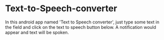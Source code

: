 # Text-to-Speech-converter
In this android app named 'Text to Speech converter', just type some text in the field and click on the text to speech button below. A notification would appear and text will be spoken.
